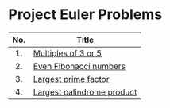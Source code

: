 # Project Euler Problems

| No. | Title                                                            |
| :-: | ---------------------------------------------------------------- |
| 1.  | [Multiples of 3 or 5](https://projecteuler.net/problem=1)        |
| 2.  | [Even Fibonacci numbers](https://projecteuler.net/problem=2)     |
| 3.  | [Largest prime factor](https://projecteuler.net/problem=3)       |
| 4.  | [Largest palindrome product](https://projecteuler.net/problem=4) |
